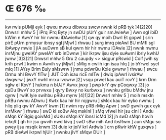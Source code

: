 # Œ 676 ‰
---
kw rwis pUMjI eyk ] qwxu mwxu dIbwxu swcw nwnk kI pRB tyk ]4]2]20]
DnwsrI mhlw 5 ] iPrq iPrq Byty jn swDU pUrY guir smJwieAw ] Awn
sgl ibiD kWim n AwvY hir hir nwmu iDAwieAw ]1] qw qy moih DwrI Et
gopwl ] srin pirE pUrn prmysur ibnsy sgl jMjwl ] rhwau ] surg
imrq pieAwl BU mMfl sgl ibAwpy mwie ] jIA auDwrn sB kul qwrn
hir hir nwmu iDAwie ]2] nwnk nwmu inrMjnu gweIAY pweIAY srb inDwnw
] kir ikrpw ijsu dyie suAwmI ibrly kwhU jwnw ]3]3]21]
DnwsrI mhlw 5 Gru 2 caupdy
<> siqgur pRswid ]
Coif jwih sy krih prwl ] kwim n Awvih sy jMjwl ] sMig n cwlih iqn
isau hIq ] jo bYrweI syeI mIq ]1] AYsy Brim Buly sMswrw ] jnmu pdwrQu
Koie gvwrw ] rhwau ] swcu Drmu nhI BwvY fITw ] JUT Doh isau ricE mITw
] dwiq ipAwrI ivsirAw dwqwrw ] jwxY nwhI mrxu ivcwrw ]2] vsqu
prweI kau auiT rovY ] krm Drm sglw eI KovY ] hukmu n bUJY Awvx jwxy
] pwp krY qw pCoqwxy ]3] jo quDu BwvY so prvwxu ] qyry Bwxy no kurbwxu ]
nwnku grIbu bMdw jnu qyrw ] rwiK lyie swihbu pRBu myrw ]4]1]22]
DnwsrI mhlw 5 ] moih mskIn pRBu nwmu ADwru ] Kwtx kau hir hir
rojgwru ] sMcx kau hir eyko nwmu ] hliq pliq qw kY AwvY kwm ]1]
nwim rqy pRB rMig Apwr ] swD gwvih gux eyk inrMkwr ] rhwau ] swD kI
soBw Aiq mskInI ] sMq vfweI hir jsu cInI ] Andu sMqn kY Bgiq
goivMd ] sUKu sMqn kY ibnsI icMd ]2] jh swD sMqn hovih iekqR ] qh
hir jsu gwvih nwd kivq ] swD sBw mih And ibsRwm ] aun sMgu so pwey
ijsu msqik krwm ]3] duie kr joiV krI Ardwis ] crn pKwir khW
guxqws ] pRB dieAwl ikrpwl hjUir ] nwnku jIvY sMqw DUir ]
####
